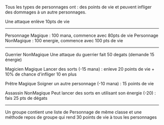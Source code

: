 Tous les types de personnages ont : des points de vie et peuvent infliger des dommages à un autre personnages. 

Une attaque enlève 10pts de vie

------

Personnage Magique : 100 mana, commence avec 80pts de vie
Personnage NonMagique : 100 energie, commence avec 100 pts de vie

-------                                   

Guerrier
NonMagique
Une attaque du guerrier fait 50 degats (demande 15 énergie)

Magicien
Magique
Lancer des sorts (-15 mana) : enleve 20 points de vie + 10% de chance d'infliger 10 en plus

Prêtre
Magique
Soigner un autre personnage (-10 mana) : 15 points de vie

Assassin
NonMagique
Peut lancer des sorts en utilisant son énergie (-20) : fais 25 pts de dégats

-----

Un groupe contient une liste de Personnage de même classe et une méthode repos de groupe qui rend 30 points de vie à tous les personnages

